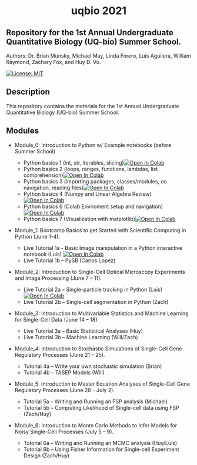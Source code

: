

<center><h1> uqbio 2021 </h1></center>

## Repository for the 1st Annual Undergraduate Quantitative Biology (UQ-bio) Summer School.

Authors: Dr. Brian Munsky, Michael May, Linda Forero, Luis Aguilera, William Raymond, Zachary Fox, and Huy D. Vo.

[![License: MIT](https://img.shields.io/badge/License-MIT-yellow.svg)](https://opensource.org/licenses/MIT)

## Description

This repository contains the materials for the 1st Annual Undergraduate Quantitative Biology (UQ-bio) Summer School.

## Modules

* Module_0: Introduction to Python w/ Example notebooks (before Summer School)
  * Python basics 1 (int, str, iterables, slicing)[![Open In Colab](https://colab.research.google.com/assets/colab-badge.svg)](https://colab.research.google.com/drive/167EXFCoYCTcqGqljwddWRF1nwTTc_eig?usp=sharing)
  * Python basics 2 (loops, ranges, functions, lambdas, list comprehension)[![Open In Colab](https://colab.research.google.com/assets/colab-badge.svg)](https://colab.research.google.com/drive/1oMiuuyT0X_UBt9M0mU4klC_WTXCs2XOq?usp=sharing)
  * Python basics 3 (importing packages, classes/modules, os navigation, reading files)[![Open In Colab](https://colab.research.google.com/assets/colab-badge.svg)](https://colab.research.google.com/drive/1SxDI--nHoP7tkq9tMBVcvmqSD8NoZLOo?usp=sharing)
  * Python basics 4 (Numpy and Linear Algebra Review)[![Open In Colab](https://colab.research.google.com/assets/colab-badge.svg)](https://colab.research.google.com/drive/1UpYhbEogKW7T03Wz6-6sLg4TdEVYbPIP?usp=sharing)
  * Python basics 6 (Colab Enviroment setup and navigation)[![Open In Colab](https://colab.research.google.com/assets/colab-badge.svg)](https://colab.research.google.com/drive/1Z4KaQvTRLPsZ8-OHz7RzpieT3mgZVi1Q?usp=sharing)
  * Python basics 7 (Visualization with matplotlib)[![Open In Colab](https://colab.research.google.com/assets/colab-badge.svg)](https://colab.research.google.com/drive/1hilQWOei8M1RJA5lJAX4Ea3i62Wv9eVi?usp=sharing)

* Module_1: Bootcamp Basics to get Started with Scientific Computing in Python (June 1-4).
  * Live Tutorial 1a - Basic Image manipulation in a Python interactive notebook (Luis)
[![Open In Colab](https://colab.research.google.com/assets/colab-badge.svg)](https://colab.research.google.com/drive/1o3JJE4EjfW9P5ZITEeS5p8Ui60xV3etK?usp=sharing)
  * Live Tutorial 1b – PySB (Carlos Lopez)

* Module_2: Introduction to Single-Cell Optical Microscopy Experiments and Image Processing (June 7 – 11).
  * Live Tutorial 2a – Single-particle tracking in Python (Luis)  [![Open In Colab](https://colab.research.google.com/assets/colab-badge.svg)](https://colab.research.google.com/drive/1FcudIyndrXDOmYadUXlPgDOIP6yNP0ZZ?usp=sharing)
  * Live Tutorial 2b – Single-cell segmentation in Python (Zach)

* Module_3: Introduction to Multivariable Statistics and Machine Learning for Single-Cell Data (June 14 – 18).
  * Live Tutorial 3a – Basic Statistical Analyses (Huy)
  * Live Tutorial 3b – Machine Learning (Will/Zach)

* Module_4: Introduction to Stochastic Simulations of Single-Cell Gene Regulatory Processes (June 21 – 25).
  * Tutorial 4a – Write your own stochastic simulation (Brian)
  * Tutorial 4b – TASEP Models (Will)

* Module_5: Introduction to Master Equation Analyses of Single-Cell Gene Regulatory Processes (June 28 – July 2).
  * Tutorial 5a – Writing and Running an FSP analysis (Michael)
  * Tutorial 5b – Computing Likelihood of Single-cell data using FSP (Zach/Huy)

* Module_6: Introduction to Monte Carlo Methods to Infer Models for Noisy Single-Cell
Processes (July 5 – 9).
  * Tutorial 6a – Writing and Running an MCMC analysis (Huy/Luis)
  * Tutorial 6b – Using Fisher Information for Single-cell Experiment Design (Zach/Huy)
